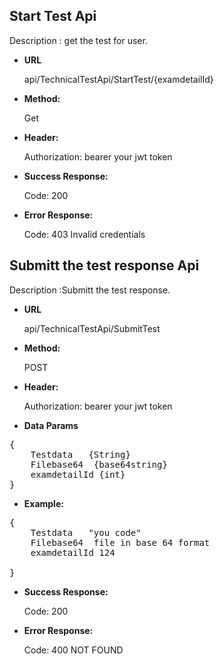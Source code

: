 **Start Test Api**
----
Description : get the test  for user.

* **URL**

  api/TechnicalTestApi/StartTest/{examdetailId}

* **Method:** 

    Get

* **Header:** 
    	
	Authorization: bearer your jwt token

* **Success Response:**

	Code: 200 
	

* **Error Response:**

	Code: 403 Invalid credentials



**Submitt the test response  Api**
----
Description :Submitt the test response.

* **URL**

    api/TechnicalTestApi/SubmitTest

* **Method:** 

    POST
* **Header:** 
    	
	Authorization: bearer your jwt token

* **Data Params** <br />

<pre>
{
	Testdata   {String} 
	Filebase64  {base64string} 
	examdetailId {int}     
}	 
</pre>   

* **Example:** <br/>

<pre>
{
	Testdata   "you code"
	Filebase64  file in base 64 format
	examdetailId 124 

}
</pre>  
* **Success Response:**

	Code: 200 

* **Error Response:**

	Code: 400 NOT FOUND

